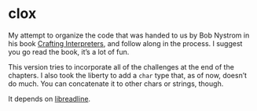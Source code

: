 # clox

My attempt to organize the code that was handed to us by Bob Nystrom in his
book [Crafting Interpreters](http://www.craftinginterpreters.com/chunks-of-bytecode.html),
and follow along in the process. I suggest you go read the book, it’s a lot of
fun.

This version tries to incorporate all of the challenges at the end of the chapters. I also took the liberty to add a `char` type that, as of now, doesn’t
do much. You can concatenate it to other chars or strings, though.

It depends on [libreadline](https://tiswww.case.edu/php/chet/readline/rltop.html).
